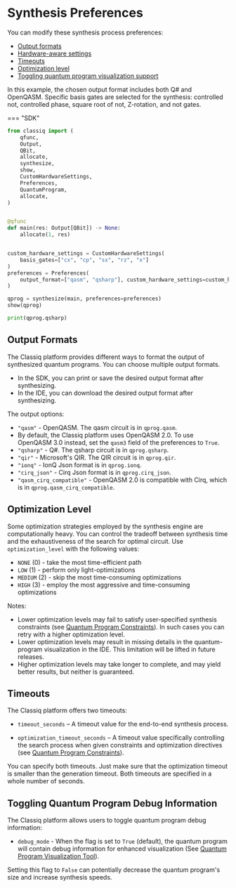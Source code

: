 # Synthesis Preferences

You can modify these synthesis process preferences:

-   [Output formats](#output-formats)
-   [Hardware-aware settings](hardware-aware-synthesis.md)
-   [Timeouts](#timeouts)
-   [Optimization level](#optimization-level)
-   [Toggling quantum program visualization support](#toggling-circuit-visualization-support)

In this example, the chosen output format includes both Q# and OpenQASM.
Specific basis gates are selected for the synthesis:
controlled not, controlled phase, square root of not, Z-rotation,
and not gates.

=== "SDK"

```python
from classiq import (
    qfunc,
    Output,
    QBit,
    allocate,
    synthesize,
    show,
    CustomHardwareSettings,
    Preferences,
    QuantumProgram,
    allocate,
)


@qfunc
def main(res: Output[QBit]) -> None:
    allocate(1, res)


custom_hardware_settings = CustomHardwareSettings(
    basis_gates=["cx", "cp", "sx", "rz", "x"]
)
preferences = Preferences(
    output_format=["qasm", "qsharp"], custom_hardware_settings=custom_hardware_settings
)

qprog = synthesize(main, preferences=preferences)
show(qprog)

print(qprog.qsharp)
```

## Output Formats

The Classiq platform provides different ways to format the output of
synthesized quantum programs. You can choose multiple output formats.

-   In the SDK, you can print or save the desired output format after synthesizing.
-   In the IDE, you can download the desired output format after synthesizing.

The output options:

-   `"qasm"` - OpenQASM. The qasm circuit is in `qprog.qasm`.
-   By default, the Classiq platform uses OpenQASM 2.0. To use OpenQASM 3.0 instead, set the
    `qasm3` field of the preferences to `True`.
-   `"qsharp"` - Q#. The qsharp circuit is in `qprog.qsharp`.
-   `"qir"` - Microsoft's QIR. The QIR circuit is in `qprog.qir`.
-   `"ionq"` - IonQ Json format is in `qprog.ionq`.
-   `"cirq_json"` - Cirq Json format is in `qprog.cirq_json`.
-   `"qasm_cirq_compatible"` - OpenQASM 2.0 is compatible with Cirq, which is in `qprog.qasm_cirq_compatible`.

## Optimization Level

Some optimization strategies employed by the synthesis engine are computationally heavy.
You can control the tradeoff between synthesis time and the exhaustiveness of the search for
optimal circuit. Use `optimization_level` with the following values:

-   `NONE` (0) - take the most time-efficient path
-   `LOW` (1) - perform only light-optimizations
-   `MEDIUM` (2) - skip the most time-consuming optimizations
-   `HIGH` (3) - employ the most aggressive and time-consuming optimizations

Notes:

-   Lower optimization levels may fail to satisfy user-specified synthesis constraints
    (see [Quantum Program Constraints](constraints.md#optimization-parameter)). In such cases you can retry with a higher
    optimization level.
-   Lower optimization levels may result in missing details in the quantum-program visualization
    in the IDE. This limitation will be lifted in future releases.
-   Higher optimization levels may take longer to complete, and may yield better results, but
    neither is guaranteed.

## Timeouts

The Classiq platform offers two timeouts:

-   `timeout_seconds` – A timeout value for the end-to-end synthesis process.

-   `optimization_timeout_seconds` – A timeout value specifically controlling the search process
    when given constraints and optimization directives
    (see [Quantum Program Constraints](constraints.md#optimization-parameter)).

You can specify both timeouts. Just make sure that the optimization timeout is
smaller than the generation timeout. Both timeouts are specified in a whole number of seconds.

## Toggling Quantum Program Debug Information

The Classiq platform allows users to toggle quantum program debug information:

-   `debug_mode` - When the flag is set to `True` (default), the quantum program
    will contain debug information for enhanced visualization (See [Quantum
    Program Visualization Tool](../analysis/quantum-program-visualization-tool/index.md)).

Setting this flag to `False` can potentially decrease the quantum program's size
and increase synthesis speeds.
